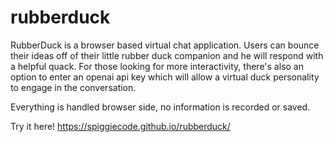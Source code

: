 # rubberduck
RubberDuck is a browser based virtual chat application.
Users can bounce their ideas off of their little rubber duck companion and he will respond with a helpful quack.
For those looking for more interactivity, there's also an option to enter an openai api key which will allow a virtual duck personality to engage in the conversation.

Everything is handled browser side, no information is recorded or saved.

Try it here! https://spiggiecode.github.io/rubberduck/
